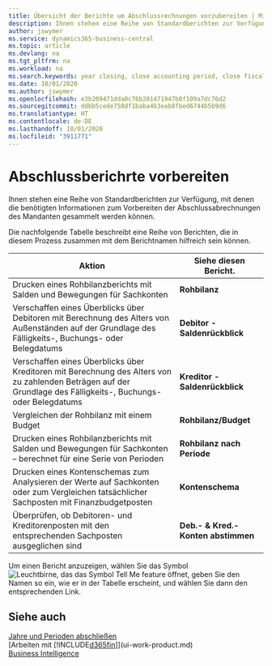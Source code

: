 ```yaml
---
title: Übersicht der Berichte um Abschlussrechnungen vorzubereiten | Microsoft Docs
description: Ihnen stehen eine Reihe von Standardberichten zur Verfügung, mit denen die benötigten Informationen zum Vorbereiten der Abschlussabrechnungen des Mandanten gesammelt werden können.
author: jswymer
ms.service: dynamics365-business-central
ms.topic: article
ms.devlang: na
ms.tgt_pltfrm: na
ms.workload: na
ms.search.keywords: year closing, close accounting period, close fiscal year, aging, creditor payments, vendor payments, assets, liabilities, equity, analysis, reporting, financial report, business intelligence, BI, Power Bi, KPI
ms.date: 10/01/2020
ms.author: jswymer
ms.openlocfilehash: e3b209471dda0c76b201471947b0f109a7dc76d2
ms.sourcegitcommit: ddbb5cede750df1baba4b3eab8fbed6744b5b9d6
ms.translationtype: HT
ms.contentlocale: de-DE
ms.lasthandoff: 10/01/2020
ms.locfileid: "3911771"
---
```

# <a name="preparing-closing-statements"></a>Abschlussberichrte vorbereiten
Ihnen stehen eine Reihe von Standardberichten zur Verfügung, mit denen die benötigten Informationen zum Vorbereiten der Abschlussabrechnungen des Mandanten gesammelt werden können.

Die nachfolgende Tabelle beschreibt eine Reihe von Berichten, die in diesem Prozess zusammen mit dem Berichtnamen hilfreich sein können.  

| Aktion | Siehe diesen Bericht. |
| --- | --- |
| Drucken eines Rohbilanzberichts mit Salden und Bewegungen für Sachkonten |**Rohbilanz** |
| Verschaffen eines Überblicks über Debitoren mit Berechnung des Alters von Außenständen auf der Grundlage des Fälligkeits-, Buchungs- oder Belegdatums |**Debitor - Saldenrückblick** |
| Verschaffen eines Überblicks über Kreditoren mit Berechnung des Alters von zu zahlenden Beträgen auf der Grundlage des Fälligkeits-, Buchungs- oder Belegdatums |**Kreditor - Saldenrückblick** |
| Vergleichen der Rohbilanz mit einem Budget |**Rohbilanz/Budget** |
| Drucken eines Rohbilanzberichts mit Salden und Bewegungen für Sachkonten – berechnet für eine Serie von Perioden |**Rohbilanz nach Periode** |
| Drucken eines Kontenschemas zum Analysieren der Werte auf Sachkonten oder zum Vergleichen tatsächlicher Sachposten mit Finanzbudgetposten |**Kontenschema** |
| Überprüfen, ob Debitoren- und Kreditorenposten mit den entsprechenden Sachposten ausgeglichen sind |**Deb.- & Kred.-Konten abstimmen** |

Um einen Bericht anzuzeigen, wählen Sie das Symbol ![Leuchtbirne, das das Symbol Tell Me feature](media/ui-search/search_small.png "Was möchten Sie tun?") öffnet, geben Sie den Namen so ein, wie er in der Tabelle erscheint, und wählen Sie dann den entsprechenden Link.

## <a name="see-also"></a>Siehe auch
[Jahre und Perioden abschließen](year-close-years-periods.md)  
[Arbeiten mit [!INCLUDE[d365fin](includes/d365fin_md.md)]](ui-work-product.md)  
[Business Intelligence](bi.md)
